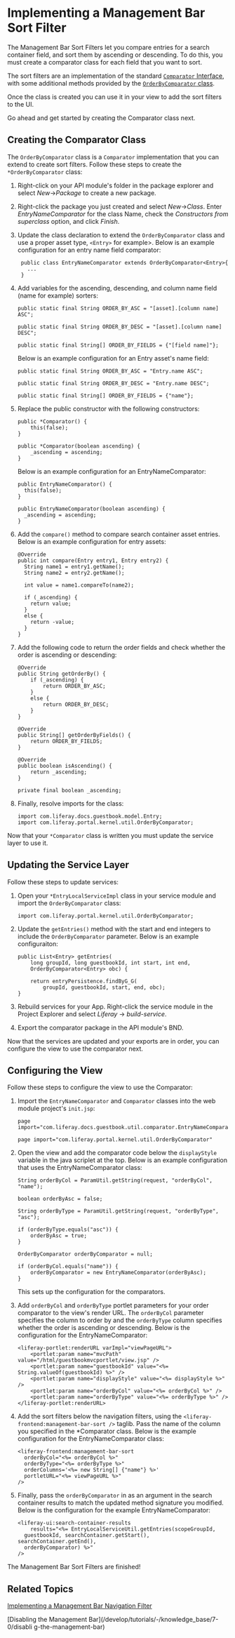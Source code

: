 # Implementing a Management Bar Sort Filter [](id=implementing-a-management-bar-sort-filter)

The Management Bar Sort Filters let you compare entries for a search container 
field, and sort them by ascending or descending. To do this, you must create a 
comparator class for each field that you want to sort.

The sort filters are an implementation of the standard [`Comparator` Interface](https://docs.oracle.com/javase/8/docs/api/java/util/Comparator.html),
with some additional methods provided by the [`OrderByComparator` class](https://github.com/liferay/liferay-portal/blob/master/portal-kernel/src/com/liferay/portal/kernel/util/OrderByComparator.java). 

Once the class is created you can use it in your view to add the sort 
filters to the UI.

Go ahead and get started by creating the Comparator class next.

## Creating the Comparator Class [](id=creating-the-comparator-class)

The `OrderByComparator` class is a `Comparator` implementation that you can 
extend to create sort filters. Follow these steps to create the 
`*OrderByComparator` class:

1.  Right-click on your API module's folder in the package explorer and select 
    *New*&rarr;*Package* to create a new package.
    
2.  Right-click the package you just created and select *New*&rarr;*Class*. 
    Enter *EntryNameComparator* for the class Name, check the *Constructors from 
    superclass* option, and click *Finish*.

3. Update the class declaration to extend the `OrderByComparator` class and use 
   a proper asset type, `<Entry>` for example>. Below is an example 
   configuration for an entry name field comparator:

        public class EntryNameComparator extends OrderByComparator<Entry>{
          ...
        }

5.  Add variables for the ascending, descending, and column name field (name for example) sorters:

        public static final String ORDER_BY_ASC = "[asset].[column name] ASC";

        public static final String ORDER_BY_DESC = "[asset].[column name] DESC";

        public static final String[] ORDER_BY_FIELDS = {"[field name]"};
        
    Below is an example configuration for an Entry asset's name field:
    
        public static final String ORDER_BY_ASC = "Entry.name ASC";

        public static final String ORDER_BY_DESC = "Entry.name DESC";

        public static final String[] ORDER_BY_FIELDS = {"name"};

6.  Replace the public constructor with the following constructors:

        public *Comparator() {
        	this(false);
        }

        public *Comparator(boolean ascending) {
        	_ascending = ascending;
        }
        
    Below is an example configuration for an EntryNameComparator:

        public EntryNameComparator() {
          this(false);
        }

        public EntryNameComparator(boolean ascending) {
          _ascending = ascending;
        }

7.  Add the `compare()` method to compare search container asset entries. Below 
    is an example configuration for entry assets:

        @Override
        public int compare(Entry entry1, Entry entry2) {
          String name1 = entry1.getName();
          String name2 = entry2.getName();

          int value = name1.compareTo(name2);

          if (_ascending) {
            return value;
          }
          else {
            return -value;
          }
        }

8.  Add the following code to return the order fields and check whether the 
    order is ascending or descending:

        @Override
      	public String getOrderBy() {
      		if (_ascending) {
      			return ORDER_BY_ASC;
      		}
      		else {
      			return ORDER_BY_DESC;
      		}
      	}

        @Override
      	public String[] getOrderByFields() {
      		return ORDER_BY_FIELDS;
      	}

      	@Override
      	public boolean isAscending() {
      		return _ascending;
      	}

      	private final boolean _ascending;

9.  Finally, resolve imports for the class:

        import com.liferay.docs.guestbook.model.Entry;
        import com.liferay.portal.kernel.util.OrderByComparator;

Now that your `*Comparator` class is written you must update the service layer 
to use it.

## Updating the Service Layer [](id=updating-guestbook-services)

Follow these steps to update services:

1.  Open your `*EntryLocalServiceImpl` class in your service module and import 
    the `OrderByComparator` class:

        import com.liferay.portal.kernel.util.OrderByComparator;

<!-- Verify that it is the getEntries method -->
2.  Update the `getEntries()` method with the start and end integers to include 
    the `OrderByComparator` parameter. Below is an example configuraiton:

        public List<Entry> getEntries(
        	long groupId, long guestbookId, int start, int end,
        	OrderByComparator<Entry> obc) {

        	return entryPersistence.findByG_G(
        		groupId, guestbookId, start, end, obc);
        }

3.  Rebuild services for your App. Right-click the service module in the Project 
    Explorer and select *Liferay* &rarr; *build-service*.

4.  Export the comparator package in the API module's BND.

Now that the services are updated and your exports are in order, you can 
configure the view to use the comparator next.

## Configuring the View [](id=configuring-the-view)

Follow these steps to configure the view to use the Comparator:

1.  Import the `EntryNameComparator` and `Comparator` classes into the web 
    module project's `init.jsp`:

        page import="com.liferay.docs.guestbook.util.comparator.EntryNameComparator"
        
        page import="com.liferay.portal.kernel.util.OrderByComparator"

2.  Open the view and add the comparator code below the `displayStyle` variable 
    in the java scriplet at the top. Below is an example configuration that uses 
    the EntryNameComparator class:

        String orderByCol = ParamUtil.getString(request, "orderByCol", "name");

        boolean orderByAsc = false;

        String orderByType = ParamUtil.getString(request, "orderByType", "asc");

        if (orderByType.equals("asc")) {
        	orderByAsc = true;
        }

        OrderByComparator orderByComparator = null;

        if (orderByCol.equals("name")) {
        	orderByComparator = new EntryNameComparator(orderByAsc);
        }

    This sets up the configuration for the comparators.
    
3.  Add `orderByCol` and `orderByType` portlet parameters for your order 
    comparator to the view's render URL. The `orderByCol` parameter specifies 
    the column to order by and the `orderByType` column specifies whether the 
    order is ascending or descending. Below is the configuration for the 
    EntryNameComparator:
    
        <liferay-portlet:renderURL varImpl="viewPageURL">
            <portlet:param name="mvcPath" value="/html/guestbookmvcportlet/view.jsp" />
            <portlet:param name="guestbookId" value="<%= String.valueOf(guestbookId) %>" />
            <portlet:param name="displayStyle" value="<%= displayStyle %>" />
            <portlet:param name="orderByCol" value="<%= orderByCol %>" />
            <portlet:param name="orderByType" value="<%= orderByType %>" />
        </liferay-portlet:renderURL>
    
4.  Add the sort filters below the navigation filters, using the 
    `<liferay-frontend:management-bar-sort />` taglib. Pass the name of the 
    column you specified in the *Comparator class. Below is the example 
    configuration for the EntryNameComparator class:

        <liferay-frontend:management-bar-sort
          orderByCol="<%= orderByCol %>"
          orderByType="<%= orderByType %>"
          orderColumns='<%= new String[] {"name"} %>'
          portletURL="<%= viewPageURL %>"
        />

5.  Finally, pass the `orderByComparator` in as an argument in the search 
    container results to match the updated method signature you modified. Below 
    is the configuration for the example EntryNameComparator:

        <liferay-ui:search-container-results
       		results="<%= EntryLocalServiceUtil.getEntries(scopeGroupId,
          guestbookId, searchContainer.getStart(), searchContainer.getEnd(),
          orderByComparator) %>"
       	/>

The Management Bar Sort Filters are finished!

## Related Topics [](id=related-topics)

[Implementing a Management Bar Navigation Filter](/develop/tutorials/-/knowledge_base/7-0/implementing-a-management-bar-navigation-filter)

[Disabling the Management Bar](/develop/tutorials/-/knowledge_base/7-0/disabli g-the-management-bar)
